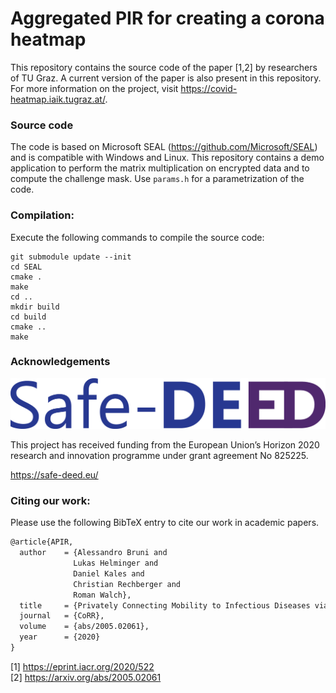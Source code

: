 # Aggregated PIR for creating a corona heatmap

This repository contains the source code of the paper [1,2] by researchers of TU Graz. A current version of the paper is also present in this repository. For more information on the project, visit https://covid-heatmap.iaik.tugraz.at/.

### Source code
The code is based on Microsoft SEAL (https://github.com/Microsoft/SEAL) and is compatible with Windows and Linux.
This repository contains a demo application to perform the matrix multiplication on encrypted data and to compute the challenge mask. Use `params.h` for a parametrization of the code.

### Compilation:
Execute the following commands to compile the source code:
```
git submodule update --init
cd SEAL
cmake .
make
cd ..
mkdir build
cd build
cmake ..
make
```

### Acknowledgements

![Safe-DEED Logo](https://github.com/IAIK/CoronaHeatMap/blob/master/Safe-DEED_logo.png)

This project has received funding from the European Union’s Horizon 2020 research and innovation programme under grant agreement No 825225.

https://safe-deed.eu/

### Citing our work:
Please use the following BibTeX entry to cite our work in academic papers.

```tex
@article{APIR,
  author    = {Alessandro Bruni and
              Lukas Helminger and
              Daniel Kales and
              Christian Rechberger and
              Roman Walch},
  title     = {Privately Connecting Mobility to Infectious Diseases via Applied Cryptography},
  journal   = {CoRR},
  volume    = {abs/2005.02061},
  year      = {2020}
}
```


[1] https://eprint.iacr.org/2020/522 <br/>
[2] https://arxiv.org/abs/2005.02061
